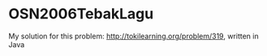 # OSN2006TebakLagu
My solution for this problem: http://tokilearning.org/problem/319, written in Java
